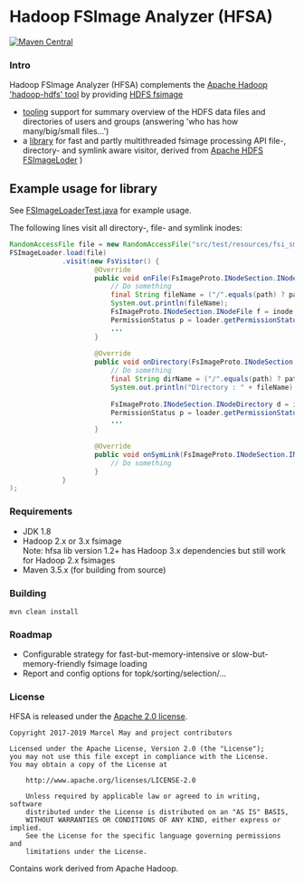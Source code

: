 # Hadoop FSImage Analyzer (HFSA)

[![Maven Central](https://img.shields.io/maven-central/v/de.m3y.hadoop.hdfs.hfsa/hfsa-parent.svg)](http://search.maven.org/#search%7Cga%7C1%7Cg%3A%22de.m3y.hadoop.hdfs.hfsa%22%20AND%20a%3A%22hfsa-parent%22)

### Intro

Hadoop FSImage Analyzer (HFSA) complements the [Apache Hadoop 'hadoop-hdfs' tool](https://hadoop.apache.org/docs/current/hadoop-project-dist/hadoop-hdfs/HDFSCommands.html)
by providing [HDFS fsimage](https://hadoop.apache.org/docs/stable/hadoop-project-dist/hadoop-hdfs/HdfsDesign.html#The_Persistence_of_File_System_Metadata)
* [tooling](tool) support for summary overview of the HDFS data files and directories of users and groups
  (answering 'who has how many/big/small files...')
* a [library](lib) for fast and partly multithreaded fsimage processing API file-, directory- and symlink aware visitor,
  derived from [Apache HDFS FSImageLoder](https://github.com/apache/hadoop/blob/master/hadoop-hdfs-project/hadoop-hdfs/src/main/java/org/apache/hadoop/hdfs/tools/offlineImageViewer/FSImageLoader.java) )

## Example usage for library

See [FSImageLoaderTest.java](lib/src/test/java/de/m3y/hadoop/hdfs/hfsa/core/FSImageLoaderTest.java) for example usage.  

The following lines visit all directory-, file- and symlink inodes:
```java
RandomAccessFile file = new RandomAccessFile("src/test/resources/fsi_small.img", "r");
FSImageLoader.load(file)
             .visit(new FsVisitor() {
                     @Override
                     public void onFile(FsImageProto.INodeSection.INode inode, String path) {
                         // Do something
                         final String fileName = ("/".equals(path) ? path : path + '/') + inode.getName().toStringUtf8();
                         System.out.println(fileName);
                         FsImageProto.INodeSection.INodeFile f = inode.getFile();
                         PermissionStatus p = loader.getPermissionStatus(f.getPermission());
                         ...
                     }
             
                     @Override
                     public void onDirectory(FsImageProto.INodeSection.INode inode, String path) {
                         // Do something
                         final String dirName = ("/".equals(path) ? path : path + '/') + inode.getName().toStringUtf8();
                         System.out.println("Directory : " + fileName);
                         
                         FsImageProto.INodeSection.INodeDirectory d = inode.getDirectory();
                         PermissionStatus p = loader.getPermissionStatus(d.getPermission());
                         ...
                     }
             
                     @Override
                     public void onSymLink(FsImageProto.INodeSection.INode inode, String path) {
                         // Do something
                     }
             }
);
```
        
### Requirements

- JDK 1.8
- Hadoop 2.x or 3.x fsimage  
  Note: hfsa lib version 1.2+ has Hadoop 3.x dependencies but still work for Hadoop 2.x fsimages
- Maven 3.5.x (for building from source)

### Building

```
mvn clean install
```

### Roadmap

- Configurable strategy for fast-but-memory-intensive or slow-but-memory-friendly fsimage loading
- Report and config options for topk/sorting/selection/...

### License

HFSA is released under the [Apache 2.0 license](LICENSE.txt).

```
Copyright 2017-2019 Marcel May and project contributors

Licensed under the Apache License, Version 2.0 (the "License");
you may not use this file except in compliance with the License.
You may obtain a copy of the License at

    http://www.apache.org/licenses/LICENSE-2.0

    Unless required by applicable law or agreed to in writing, software
    distributed under the License is distributed on an "AS IS" BASIS,
    WITHOUT WARRANTIES OR CONDITIONS OF ANY KIND, either express or implied.
    See the License for the specific language governing permissions and
    limitations under the License.
```

Contains work derived from Apache Hadoop.
